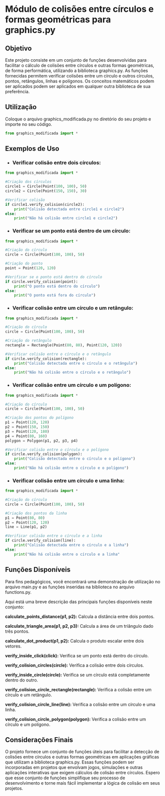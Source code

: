 
# Módulo de colisões entre círculos e formas geométricas para graphics.py

## Objetivo
Este projeto consiste em um conjunto de funções desenvolvidas para facilitar o cálculo de colisões entre círculos e outras formas geométricas, de forma performática, utilizando a biblioteca graphics.py. As funções fornecidas permitem verificar colisões entre um círculo e outros círculos, pontos, retângulos, linhas e polígonos. Os conceitos matemáticos podem ser aplicados podem ser aplicados em qualquer outra biblioteca de sua preferência.


## Utilização
Coloque o arquivo graphics_modificada.py no diretório do seu projeto e importe no seu código.
````python
from graphics_modificada import *
````


## Exemplos de Uso

- ### Verificar colisão entre dois círculos:
````python
from graphics_modificada import *

#Criação dos círculos
circle1 = Circle(Point(100, 100), 50)
circle2 = Circle(Point(150, 150), 30)

#Verificar colisão
if circle1.verify_colision(circle2):
	print("Colisão detectada entre circle1 e circle2")
else:
	print("Não há colisão entre circle1 e circle2")
````

- ### Verificar se um ponto está dentro de um círculo:
````python
from graphics_modificada import *

#Criação do círculo
circle = Circle(Point(100, 100), 50) 

#Criação do ponto
point = Point(120, 120)

#Verificar se o ponto está dentro do círculo
if circle.verify_colision(point):
	print("O ponto está dentro do círculo")
else:
	print("O ponto está fora do círculo")
````

- ### Verificar colisão entre um círculo e um retângulo:
````python
from graphics_modificada import *

#Criação do círculo
circle = Circle(Point(100, 100), 50)

#Criação do retângulo
rectangle = Rectangle(Point(80, 80), Point(120, 120))

#Verificar colisão entre o círculo e o retângulo
if circle.verify_colision(rectangle):
	print("Colisão detectada entre o círculo e o retângulo")
else:
	print("Não há colisão entre o círculo e o retângulo")
````

- ### Verificar colisão entre um círculo e um polígono:

````python
from graphics_modificada import *

#Criação do círculo
circle = Circle(Point(100, 100), 50)

#Criação dos pontos do polígono
p1 = Point(120, 120)
p2 = Point(150, 150)
p3 = Point(120, 180)
p4 = Point(80, 160)
polygon = Polygon(p1, p2, p3, p4)

#Verificar colisão entre o círculo e o polígono
if circle.verify_colision(polygon):
	print("Colisão detectada entre o círculo e o polígono")
else:
	print("Não há colisão entre o círculo e o polígono")
````

- ### Verificar colisão entre um círculo e uma linha:
````python
from graphics_modificada import *

#Criação do círculo
circle = Circle(Point(100, 100), 50)

#Criação dos pontos da linha
p1 = Point(80, 80)
p2 = Point(120, 120)
line = Line(p1, p2)

#Verificar colisão entre o círculo e a linha
if circle.verify_colision(line):
	print("Colisão detectada entre o círculo e a linha")
else:
	print("Não há colisão entre o círculo e a linha"
````


## Funções Disponíveis
 Para fins pedagógicos, você encontrará uma demonstração de utilização no arquivo main.py e as funções inseridas na biblioteca no arquivo functions.py. 

Aqui está uma breve descrição das principais funções disponíveis neste conjunto:

**calculate_points_distance(p1, p2):** Calcula a distância entre dois pontos.

**calculate_triangle_area(p1, p2, p3):** Calcula a área de um triângulo dado três pontos.

**calculate_dot_product(p1, p2):** Calcula o produto escalar entre dois vetores.

**verify_inside_click(click):** Verifica se um ponto está dentro do círculo.

**verify_colision_circles(circle):** Verifica a colisão entre dois círculos.

**verify_inside_circle(circle):** Verifica se um círculo está completamente dentro do outro.

**verify_colision_circle_rectangle(rectangle):** Verifica a colisão entre um círculo e um retângulo.

**verify_colision_circle_line(line):** Verifica a colisão entre um círculo e uma linha.

**verify_colision_circle_polygon(polygon):** Verifica a colisão entre um círculo e um polígono.


## Considerações Finais
O projeto fornece um conjunto de funções úteis para facilitar a detecção de colisões entre círculos e outras formas geométricas em aplicações gráficas que utilizam a biblioteca graphics.py. Essas funções podem ser incorporadas em projetos que envolvam jogos, simulações e outras aplicações interativas que exigem cálculos de colisão entre círculos. Espero que esse conjunto de funções simplifique seu processo de desenvolvimento e torne mais fácil implementar a lógica de colisão em seus projetos.
